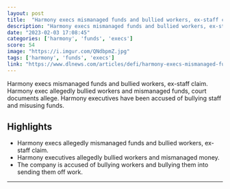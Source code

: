 ```yaml
---
layout: post
title:  "Harmony execs mismanaged funds and bullied workers, ex-staff claim"
description: "Harmony execs mismanaged funds and bullied workers, ex-staff claim. Harmony exec allegedly bullied workers and mismanaged funds, court documents allege. Harmony executives have been accused of bullying staff and misusing funds."
date: "2023-02-03 17:08:45"
categories: ['harmony', 'funds', 'execs']
score: 54
image: "https://i.imgur.com/QNdbpmZ.jpg"
tags: ['harmony', 'funds', 'execs']
link: "https://www.dlnews.com/articles/defi/harmony-execs-mismanaged-funds-and-bullied-workers-ex-staff-claim/"
---
```


Harmony execs mismanaged funds and bullied workers, ex-staff claim. Harmony exec allegedly bullied workers and mismanaged funds, court documents allege. Harmony executives have been accused of bullying staff and misusing funds.

## Highlights

- Harmony execs allegedly mismanaged funds and bullied workers, ex-staff claim.
- Harmony executives allegedly bullied workers and mismanaged money.
- The company is accused of bullying workers and bullying them into sending them off work.

---
